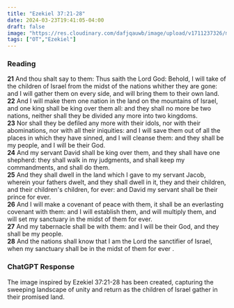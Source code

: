 ```yaml
---
title: "Ezekiel 37:21-28"
date: 2024-03-23T19:41:05-04:00
draft: false
image: "https://res.cloudinary.com/dafjqauwb/image/upload/v1711237326/matt419/Ezekiel/37_21-28_fo8msg.webp"
tags: ["OT","Ezekiel"]
---
```

### Reading
**21** And thou shalt say to them: Thus saith the Lord God: Behold, I will take of the children of Israel from the midst of the nations whither they are gone: and I will gather them on every side, and will bring them to their own land.  
**22** And I will make them one nation in the land on the mountains of Israel, and one king shall be king over them all: and they shall no more be two nations, neither shall they be divided any more into two kingdoms.  
**23** Nor shall they be defiled any more with their idols, nor with their abominations, nor with all their iniquities: and I will save them out of all the places in which they have sinned, and I will cleanse them: and they shall be my people, and I will be their God.  
**24** And my servant David shall be king over them, and they shall have one shepherd: they shall walk in my judgments, and shall keep my commandments, and shall do them.  
**25** And they shall dwell in the land which I gave to my servant Jacob, wherein your fathers dwelt, and they shall dwell in it, they and their children, and their children's children, for ever: and David my servant shall be their prince for ever.  
**26** And I will make a covenant of peace with them, it shall be an everlasting covenant with them: and I will establish them, and will multiply them, and will set my sanctuary in the midst of them for ever.  
**27** And my tabernacle shall be with them: and I will be their God, and they shall be my people.  
**28** And the nations shall know that I am the Lord the sanctifier of Israel, when my sanctuary shall be in the midst of them for ever .

### ChatGPT Response
The image inspired by Ezekiel 37:21-28 has been created, capturing the sweeping landscape of unity and return as the children of Israel gather in their promised land.